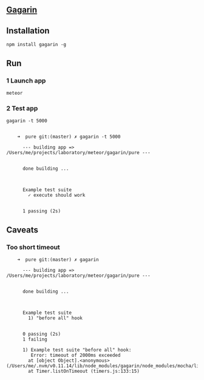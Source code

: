 
## [Gagarin](https://github.com/anticoders/gagarin)

## Installation

    npm install gagarin -g

## Run

### 1 Launch app

    meteor

### 2 Test app

    gagarin -t 5000


        ➜  pure git:(master) ✗ gagarin -t 5000

          --- building app => /Users/me/projects/laboratory/meteor/gagarin/pure ---


          done building ...



          Example test suite
            ✓ execute should work


          1 passing (2s)


## Caveats

### Too short timeout

        ➜  pure git:(master) ✗ gagarin

          --- building app => /Users/me/projects/laboratory/meteor/gagarin/pure ---


          done building ...



          Example test suite
            1) "before all" hook


          0 passing (2s)
          1 failing

          1) Example test suite "before all" hook:
             Error: timeout of 2000ms exceeded
            at [object Object].<anonymous> (/Users/me/.nvm/v0.11.14/lib/node_modules/gagarin/node_modules/mocha/lib/runnable.js:158:19)
            at Timer.listOnTimeout (timers.js:133:15)



